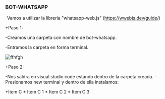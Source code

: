 ### BOT-WHATSAPP

-Vamos a utilizar la libreria "whatsapp-web.js" (https://wwebjs.dev/guide/)

+Paso 1: 

-Creamos una carpeta con nombre de bot-whatsapp.

-Entramos la carpeta en forma terminal.

![ffhfgh](https://github.com/MaricarmenCatalinaRaymundoRomero/Bot-Whatsapp/assets/129924045/007677e4-1464-46e8-ba56-505c56f14a4b)

+Paso 2:

-Nos saldra en visual studio code estando dentro de la carpeta creada.
-Presionamos new terminal y dentro de ella instalamos:

+Item C
    * Item C 1
    * Item C 2
    * Item C 3

